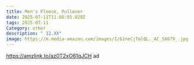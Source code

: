 ```yaml
---
title: Men's Fleece, Pullover
date: 2025-07-11T11:08:01.828Z
tags: 2025-07-11
Category: other
description: " 12.XX"
image: https://m.media-amazon.com/images/I/61neCjTolQL._AC_SX679_.jpg
---
```

https://amzlink.to/az0T2xO61qJCH  ad